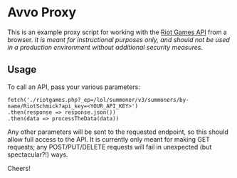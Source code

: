 # Avvo Proxy

This is an example proxy script for working with the
[Riot Games API](https://developer.riotgames.com/) from a browser. _It is meant
for instructional purposes only, and should not be used in a production environment without additional security measures._


## Usage

To call an API, pass your various parameters:

```$javascript
fetch('./riotgames.php?_ep=/lol/summoner/v3/summoners/by-name/RiotSchmick?api_key=<YOUR_API_KEY>')
.then(response => response.json())
.then(data => processTheData(data))
```

Any other parameters will be sent to the requested endpoint, so this should allow full access to the API. It is
currently only meant for making GET requests; any POST/PUT/DELETE requests will fail in unexpected (but spectacular?!)
ways.

Cheers!
